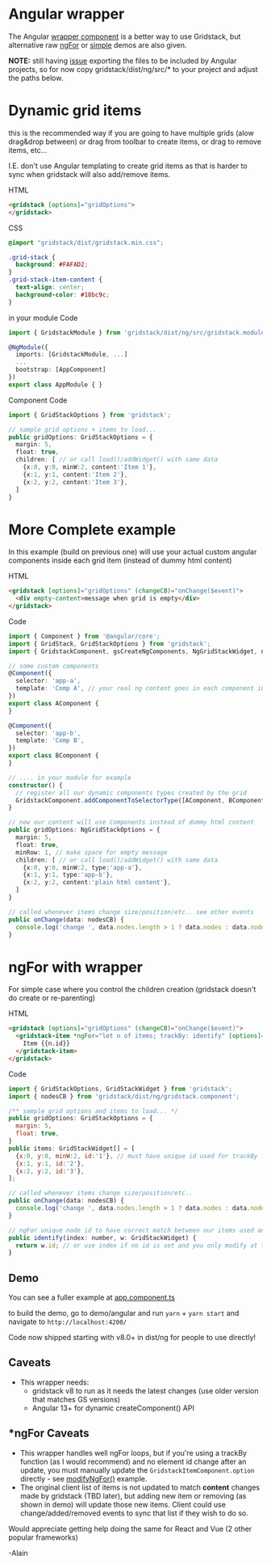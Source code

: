 # Angular wrapper

The Angular [wrapper component](src/gridstack.component.ts) <gridstack> is a better way to use Gridstack, but alternative raw [ngFor](src/app/ngFor.ts) or [simple](src/app/simple.ts) demos are also given.

**NOTE:**  still having [issue](https://github.com/gridstack/gridstack.js/issues/2310) exporting the files to be included by Angular projects, so for now copy gridstack/dist/ng/src/* to your project and adjust the paths below.

# Dynamic grid items
this is the recommended way if you are going to have multiple grids (alow drag&drop between) or drag from toolbar to create items, or drag to remove items, etc...

I.E. don't use Angular templating to create grid items as that is harder to sync when gridstack will also add/remove items.

HTML 
```html
<gridstack [options]="gridOptions">
</gridstack>
```

CSS
```css
@import "gridstack/dist/gridstack.min.css";

.grid-stack {
  background: #FAFAD2;
}
.grid-stack-item-content {
  text-align: center;
  background-color: #18bc9c;
}
```

in your module Code
```ts
import { GridstackModule } from 'gridstack/dist/ng/src/gridstack.module';

@NgModule({
  imports: [GridstackModule, ...]
  ...
  bootstrap: [AppComponent]
})
export class AppModule { }
```

Component Code
```ts
import { GridStackOptions } from 'gridstack';

// sample grid options + items to load...
public gridOptions: GridStackOptions = {
  margin: 5,
  float: true,
  children: [ // or call load()/addWidget() with same data
    {x:0, y:0, minW:2, content:'Item 1'},
    {x:1, y:1, content:'Item 2'},
    {x:2, y:2, content:'Item 3'},
  ]
}
```

# More Complete example
In this example (build on previous one) will use your actual custom angular components inside each grid item (instead of dummy html content)

HTML 
```html
<gridstack [options]="gridOptions" (changeCB)="onChange($event)">
  <div empty-content>message when grid is empty</div>
</gridstack>
```

Code
```ts
import { Component } from '@angular/core';
import { GridStack, GridStackOptions } from 'gridstack';
import { GridstackComponent, gsCreateNgComponents, NgGridStackWidget, nodesCB } from 'gridstack/dist/ng/gridstack.component';

// some custom components
@Component({
  selector: 'app-a',
  template: 'Comp A', // your real ng content goes in each component instead...
})
export class AComponent {
}

@Component({
  selector: 'app-b',
  template: 'Comp B',
})
export class BComponent {
}

// .... in your module for example
constructor() {
  // register all our dynamic components types created by the grid
  GridstackComponent.addComponentToSelectorType([AComponent, BComponent]);
}

// now our content will use Components instead of dummy html content
public gridOptions: NgGridStackOptions = {
  margin: 5,
  float: true,
  minRow: 1, // make space for empty message
  children: [ // or call load()/addWidget() with same data
    {x:0, y:0, minW:2, type:'app-a'},
    {x:1, y:1, type:'app-b'},
    {x:2, y:2, content:'plain html content'},
  ]
}

// called whenever items change size/position/etc.. see other events
public onChange(data: nodesCB) {
  console.log('change ', data.nodes.length > 1 ? data.nodes : data.nodes[0]);
}
```

# ngFor with wrapper
For simple case where you control the children creation (gridstack doesn't do create or re-parenting)

HTML 
```html
<gridstack [options]="gridOptions" (changeCB)="onChange($event)">
  <gridstack-item *ngFor="let n of items; trackBy: identify" [options]="n">
    Item {{n.id}}
  </gridstack-item>
</gridstack>
```

Code
```javascript
import { GridStackOptions, GridStackWidget } from 'gridstack';
import { nodesCB } from 'gridstack/dist/ng/gridstack.component';

/** sample grid options and items to load... */
public gridOptions: GridStackOptions = {
  margin: 5,
  float: true,
}
public items: GridStackWidget[] = [
  {x:0, y:0, minW:2, id:'1'}, // must have unique id used for trackBy
  {x:1, y:1, id:'2'},
  {x:2, y:2, id:'3'},
];

// called whenever items change size/position/etc..
public onChange(data: nodesCB) {
  console.log('change ', data.nodes.length > 1 ? data.nodes : data.nodes[0]);
}

// ngFor unique node id to have correct match between our items used and GS
public identify(index: number, w: GridStackWidget) {
  return w.id; // or use index if no id is set and you only modify at the end...
}
```

## Demo
You can see a fuller example at [app.component.ts](src/app/app.component.ts)

to build the demo, go to demo/angular and run `yarn` + `yarn start` and navigate to `http://localhost:4200/` 

Code now shipped starting with v8.0+ in dist/ng for people to use directly!
## Caveats 

 - This wrapper needs: 
    - gridstack v8 to run as it needs the latest changes (use older version that matches GS versions)
    - Angular 13+ for dynamic createComponent() API

 ## *ngFor Caveats
 - This wrapper handles well ngFor loops, but if you're using a trackBy function (as I would recommend) and no element id change after an update,
 you must manually update the `GridstackItemComponent.option` directly - see [modifyNgFor()](src/app/app.component.ts#L174) example.
 - The original client list of items is not updated to match **content** changes made by gridstack (TBD later), but adding new item or removing (as shown in demo) will update those new items. Client could use change/added/removed events to sync that list if they wish to do so.

 Would appreciate getting help doing the same for React and Vue (2 other popular frameworks)
 
 -Alain
